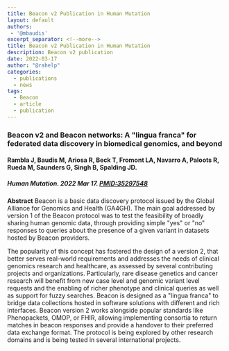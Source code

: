 ```yaml
---
title: Beacon v2 Publication in Human Mutation
layout: default
authors:
 - '@mbaudis'
excerpt_separator: <!--more-->
title: Beacon v2 Publication in Human Mutation
description: Beacon v2 publication
date: 2022-03-17
author: "@rahelp"
categories:
  - publications
  - news
tags:
  - Beacon
  - article
  - publication
---
```


### Beacon v2 and Beacon networks: A "lingua franca" for federated data discovery in biomedical genomics, and beyond
#### Rambla J, Baudis M, Ariosa R, Beck T, Fromont LA, Navarro A, Paloots R, Rueda M, Saunders G, Singh B, Spalding JD.
##### Human Mutation. 2022 Mar 17. [PMID:35297548](https://onlinelibrary.wiley.com/doi/10.1002/humu.24369)

**Abstract** Beacon is a basic data discovery protocol issued by the Global Alliance for Genomics and Health (GA4GH). The main goal addressed by version 1 of the Beacon protocol was to test the feasibility of broadly sharing human genomic data, through providing simple "yes" or "no" responses to queries about the presence of a given variant in datasets hosted by Beacon providers.
<!--more-->
The popularity of this concept has fostered the design of a version 2, that better serves real-world requirements and addresses the needs of clinical genomics research and healthcare, as assessed by several contributing projects and organizations. Particularly, rare disease genetics and cancer research will benefit from new case level and genomic variant level requests and the enabling of richer phenotype and clinical queries as well as support for fuzzy searches. Beacon is designed as a "lingua franca" to bridge data collections hosted in software solutions with different and rich interfaces. Beacon version 2 works alongside popular standards like Phenopackets, OMOP, or FHIR, allowing implementing consortia to return matches in beacon responses and provide a handover to their preferred data exchange format. The protocol is being explored by other research domains and is being tested in several international projects.
